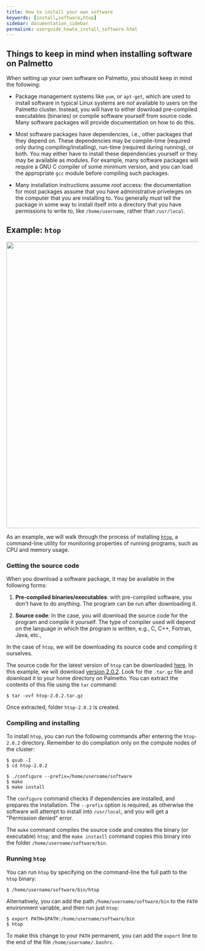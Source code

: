 ```yaml
---
title: How to install your own software
keywords: [install,software,htop]
sidebar: documentation_sidebar
permalink: userguide_howto_install_software.html
---
```


## Things to keep in mind when installing software on Palmetto

When setting up your own software on Palmetto,
you should keep in mind the following:

* Package management systems like `yum`, or `apt-get`,
which are used to install software in typical
Linux systems are *not* available to
users on the Palmetto cluster. Instead, you will have
to either download pre-compiled executables (binaries)
or compile software yourself from source code.
Many software packages will provide documentation on how to
do this.

* Most software packages have dependencies, i.e.,
other packages that they depend on. These dependencies
may be compile-time (required only during compiling/installing),
run-time (required during running), or both.
You may either have to install these dependencies yourself
or they may be available as modules. For example,
many software packages will require a GNU C compiler
of some minimum version, and you can load the appropriate
`gcc` module before compiling such packages.

* Many installation instructions assume *root* access:
the documentation for most packages assume that you have
administrative priveleges on the computer that you
are installing to. You generally must tell the
package in some way to install itself into a directory
that you have permissions to write to,
like `/home/username`, rather than `/usr/local`.

## Example: `htop`

<img src="{{site.baseurl}}/images/htop.png" style="width:750px">

As an example,
we will walk through the process of installing
[`htop`](http://hisham.hm/htop/),
a command-line utility for monitoring
properties of running programs,
such as CPU and memory usage.

### Getting the source code

When you download a software package, it may be available
in the following forms:

1.  **Pre-compiled binaries/executables**: with pre-compiled software, you don't have to
do anything. The program can be run after downloading it.

2.  **Source code**: In the case, you will download the source code
for the program and compile it yourself. The type of compiler used
will depend on the language in which the program is written,
e.g., C, C++, Fortran, Java, etc.,

In the case of `htop`, we will be downloading its source code
and compiling it ourselves.

The source code for the latest version of `htop` can be downloaded
[here](http://hisham.hm/htop/releases/).
In this example, we will download [version 2.0.2](http://hisham.hm/htop/releases/2.0.2/).
Look for the `.tar.gz` file and download it to your home directory on Palmetto.
You can extract the contents of this file using the `tar` command:

~~~
$ tar -xvf htop-2.0.2.tar.gz
~~~

Once extracted, folder `htop-2.0.2` is created.

### Compiling and installing

To install `htop`, you can run the following commands
after entering the `htop-2.0.2` directory.
Remember to do compilation only on the compute nodes of the cluster:

~~~
$ qsub -I
$ cd htop-2.0.2

$ ./configure --prefix=/home/username/software
$ make
$ make install
~~~

The `configure` command checks if dependencies are installed,
and prepares the installation.
The `--prefix` option is required,
as otherwise the software will attempt to install into `/usr/local`,
and you will get a "Permission denied" error.

The `make` command compiles the source code and
creates the binary (or executable) `htop`;
and the `make instasll` command copies this binary
into the folder `/home/username/software/bin`.

### Running `htop`

You can run `htop` by specifying on the command-line
the full path to the `htop` binary:

~~~
$ /home/username/software/bin/htop
~~~

Alternatively, you can add the path `/home/username/software/bin`
to the `PATH` environment variable,
and then run just `htop`:

~~~
$ export PATH=$PATH:/home/username/software/bin
$ htop
~~~

To make this change to your `PATH` permanent,
you can add the `export` line to the end
of the file `/home/username/.bashrc`.

